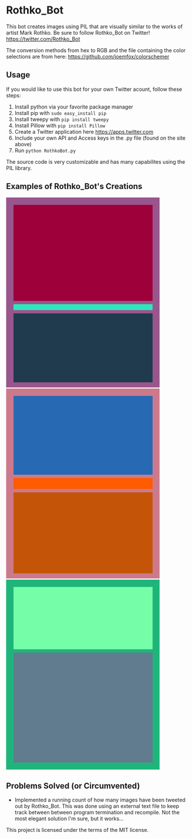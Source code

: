 # Rothko_Bot

This bot creates images using PIL that are visually similar to the works of artist Mark Rothko. 
Be sure to follow Rothko_Bot on Twitter! https://twitter.com/Rothko_Bot

The conversion methods from hex to RGB and the file containing the color selections are from here: https://github.com/joemfox/colorschemer

## Usage
If you would like to use this bot for your own Twitter acount, follow these steps:

1. Install python via your favorite package manager
2. Install pip with `sudo easy_install pip`
3. Install tweepy with `pip install tweepy`
4. Install Pillow with `pip install Pillow`
4. Create a Twitter application here https://apps.twitter.com
5. Include your own API and Access keys in the .py file (found on the site above)
6. Run `python RothkoBot.py`

The source code is very customizable and has many capabilites using the PIL library.

## Examples of Rothko_Bot's Creations
![alt text](https://github.com/ZacharyDavis/RothkoBot/blob/master/Images/Rothko2989.png)
![alt text](https://github.com/ZacharyDavis/RothkoBot/blob/master/Images/Rothko2988.png)
![alt text](https://github.com/ZacharyDavis/RothkoBot/blob/master/Images/Rothko2974.png)

## Problems Solved (or Circumvented)
- Implemented a running count of how many images have been tweeted out by Rothko_Bot. This was done using an external text file to keep track between between program termination and recompile. Not the most elegant solution I'm sure, but it works...

This project is licensed under the terms of the MIT license.

